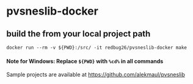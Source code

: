 # pvsneslib-docker

## build the from your local project path
```
docker run --rm -v ${PWD}:/src/ -it redbug26/pvsneslib-docker make
```

#### Note for Windows: Replace `${PWD}` with `%cd%` in all commands

Sample projects are available at https://github.com/alekmaul/pvsneslib

